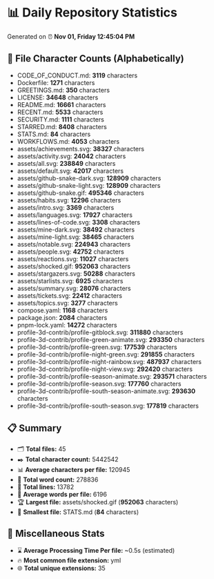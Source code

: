 # 📊 Daily Repository Statistics
Generated on ⏰ **Nov 01, Friday 12:45:04 PM**

## 📂 File Character Counts (Alphabetically)
- CODE_OF_CONDUCT.md: **3119** characters
- Dockerfile: **1271** characters
- GREETINGS.md: **350** characters
- LICENSE: **34648** characters
- README.md: **16661** characters
- RECENT.md: **5533** characters
- SECURITY.md: **1111** characters
- STARRED.md: **8408** characters
- STATS.md: **84** characters
- WORKFLOWS.md: **4053** characters
- assets/achievements.svg: **38327** characters
- assets/activity.svg: **24042** characters
- assets/all.svg: **238849** characters
- assets/default.svg: **42017** characters
- assets/github-snake-dark.svg: **128909** characters
- assets/github-snake-light.svg: **128909** characters
- assets/github-snake.gif: **495346** characters
- assets/habits.svg: **12296** characters
- assets/intro.svg: **3369** characters
- assets/languages.svg: **17927** characters
- assets/lines-of-code.svg: **3308** characters
- assets/mine-dark.svg: **38492** characters
- assets/mine-light.svg: **38465** characters
- assets/notable.svg: **224943** characters
- assets/people.svg: **42752** characters
- assets/reactions.svg: **11027** characters
- assets/shocked.gif: **952063** characters
- assets/stargazers.svg: **50288** characters
- assets/starlists.svg: **6925** characters
- assets/summary.svg: **28076** characters
- assets/tickets.svg: **22412** characters
- assets/topics.svg: **3277** characters
- compose.yaml: **1168** characters
- package.json: **2084** characters
- pnpm-lock.yaml: **14272** characters
- profile-3d-contrib/profile-gitblock.svg: **311880** characters
- profile-3d-contrib/profile-green-animate.svg: **293350** characters
- profile-3d-contrib/profile-green.svg: **177539** characters
- profile-3d-contrib/profile-night-green.svg: **291855** characters
- profile-3d-contrib/profile-night-rainbow.svg: **487937** characters
- profile-3d-contrib/profile-night-view.svg: **292420** characters
- profile-3d-contrib/profile-season-animate.svg: **293571** characters
- profile-3d-contrib/profile-season.svg: **177760** characters
- profile-3d-contrib/profile-south-season-animate.svg: **293630** characters
- profile-3d-contrib/profile-south-season.svg: **177819** characters

## 📋 Summary
- 🗂️ **Total files:** 45
- ✒️ **Total character count:** 5442542
- 📊 **Average characters per file:** 120945
- 📝 **Total word count:** 278836
- 🧾 **Total lines:** 13782
- 📐 **Average words per file:** 6196
- 🏆 **Largest file:** assets/shocked.gif (**952063** characters)
- 🥉 **Smallest file:** STATS.md (**84** characters)

## 🌟 Miscellaneous Stats
- ⌛ **Average Processing Time Per file:** ~0.5s (estimated)
- 🔥 **Most common file extension:** yml
- 🌐 **Total unique extensions:** 35
